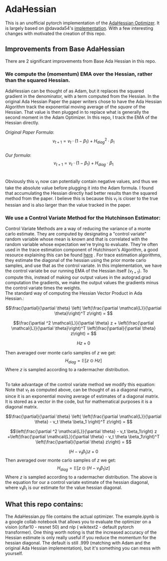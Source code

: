 # AdaHessian

This is an unofficial pytorch implementation of the [AdaHessian Optimizer](https://arxiv.org/abs/2006.00719). It is largely based on @davada54's [implementation](https://github.com/davda54/ada-hessian/tree/master). With a few interesting changes with motivated the creation of this repo. 

## Improvements from Base AdaHessian
There are 2  significant improvements from Base Ada Hessian in this repo. 

### We compute the (momentum) EMA over the Hessian, rather than the squared Hessian.
AdaHessian can be thought of as Adam, but it replaces the squared gradient in the denominator, with a term computed from the Hessian. In the original Ada Hessian Paper the paper writers chose to have the Ada Hessian Algorithm track the exponential moving average of the *square* of the Hessian. That value is then plugged in to replace what is generally the second moment in the Adam Optimizer. In this repo, I track the EMA of the Hessian directly. <br/>

_Original Paper Formula_:<br/>
$$v_{t+1} = v_t \cdot (1 - \beta_1 ) + H_{diag}^2 \cdot \beta_1$$ <br/>
_Our formula_:<br/>
$$v_{t+1} = v_{t} \cdot (1 - \beta_1 ) +  H_{diag} \cdot  \beta_1$$ <br/>

Obviously this $v_t$ now can potentially contain negative values, and thus we take the absolute value before plugging it into the Adam formula. I found that accumulating the Hessian directly had better results than the squared method from the paper. I believe this is because this $v_t$ is closer to the true hessian and is also larger than the value tracked in the paper. 

### We use a Control Variate Method for the Hutchinson Estimator:

Control Variate Methods are a way of reducing the variance of a monte carlo estimate. They are computed by designating a "control variate" random variable whose mean is known and that is correlated with the random variable whose expectation we're trying to evaluate. They're often used in the trace estimation component of Hutchinson's Algorithm, a good resource explaining this can be found [here](https://www.nowozin.net/sebastian/blog/thoughts-on-trace-estimation-in-deep-learning.html) . For trace estimation algorithms, they estimate the diagonal of the hessian using the prior monte carlo samples, and use that as the control variate. In this implementation, we have the control variate be our running EMA of the Hessian itself ($v_{t+1}$).
To compute this, instead of making our output values in the autograd.grad computation the gradients, we make the output values the gradients minus the control variate times the weights. 
<br/>
The standard way of computing the Hessian Vector Product in Ada Hessian.:

$$\frac{\partial}{\partial \theta}  \left( \left(\frac{\partial \mathcal{L}}{\partial \theta}\right)^T z\right) = $$

$$\frac{\partial ^2 \mathcal{L}}{\partial \theta} z + \left(\frac{\partial \mathcal{L}}{\partial \theta}\right)^T \left(\frac{\partial}{\partial \theta} z\right)  = $$

$$ Hz + 0 $$

Then averaged over monte carlo samples of $z$ we get:
$$H_{diag} = \mathbb{E}[z \odot  Hz] $$
Where $z$ is sampled according to a radermacher distribution. 
<br/><br/>

To take advantage of the control variate method we modify this equation: Note that $v_t$ as computed above, can be thought of as a diagonal matrix, since it is an exponential moving average of estimates of a diagonal matrix. It is stored as a vector in the code, but for mathematical purposes it is a diagonal matrix. 

$$\frac{\partial}{\partial \theta}  \left( \left(\frac{\partial \mathcal{L}}{\partial \theta} - v_t \theta \beta_1 \right)^T z\right) = $$

$$\left(\frac{\partial ^2 \mathcal{L}}{\partial \theta} - v_t \beta_1\right) z +\left(\frac{\partial \mathcal{L}}{\partial \theta}  - v_t \theta \beta_1\right)^T \left(\frac{\partial}{\partial \theta} z\right)  = $$ 

$$ (H-v_t \beta_1) z + 0 $$ 
Then averaged over monte carlo samples of $z$ we get:
$$H_{diag} = \mathbb{E}[z \odot  (H - v_t \beta_1)z] $$
Where $z$ is sampled according to a radermacher distribution. The above is the equation for our a control variate estimate of the hessian diagonal, where $v_t \beta_1$ is our estimate for the value hessian diagonal. 

## What this repo contains:
The AdaHessian.py file contains the actual optimizer. The example.ipynb is a google collab notebook that allows you to evaluate the optimizer on a vision (cifar10 - resnet 50) and nlp ( wikitext2 - default pytorch transformer). One thing worth noting is that the increased accuracy of the Hessian estimate is only really useful if you reduce the momentum for the hessian diagonal. The default is still .999 (matching with Adam and the original Ada Hessian implementation), but it's something you can mess with yourself. 
